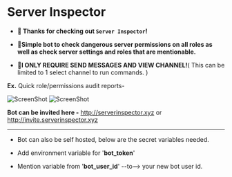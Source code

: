 # Server Inspector

* **👋 Thanks for checking out `Server Inspector`!**

* **🤖Simple bot to check dangerous server permissions on all roles as well as check server settings and roles that are mentionable.**

* **🚨I ONLY REQUIRE SEND MESSAGES AND VIEW CHANNEL!**( This can be limited to 1 select channel to run commands. )


**Ex.** Quick role/permissions audit reports-

![ScreenShot](https://github.com/BankkRoll/Server.Inspector/blob/main/server%20inspector%202.png?raw=true)
![ScreenShot](https://github.com/BankkRoll/Server.Inspector/blob/main/server%20inspector%201.png?raw=true)

**Bot can be invited here -** http://serverinspector.xyz or http://invite.serverinspector.xyz
____________________________________________________________________________

* Bot can also be self hosted, below are the secret variables needed.

* Add environment variable for '**bot_token**'

* Mention variable from '**bot_user_id**' --to--> your new bot user id.
